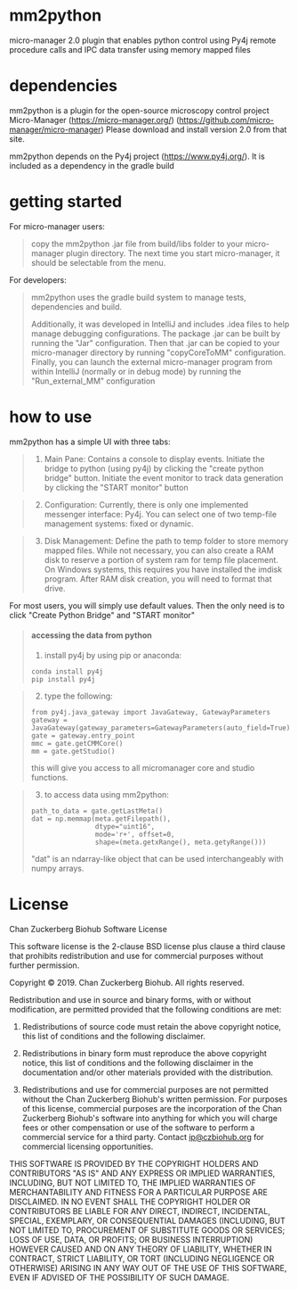# mm2python
micro-manager 2.0 plugin that enables python control using Py4j remote procedure calls and IPC data transfer using memory mapped files

# dependencies
mm2python is a plugin for the open-source microscopy control project Micro-Manager (https://micro-manager.org/) (https://github.com/micro-manager/micro-manager)
Please download and install version 2.0 from that site.

mm2python depends on the Py4j project (https://www.py4j.org/).  It is included as a dependency in the gradle build

# getting started
For micro-manager users:
> copy the mm2python .jar file from build/libs folder to your micro-manager plugin directory.
> The next time you start micro-manager, it should be selectable from the menu.

For developers:
> mm2python uses the gradle build system to manage tests, dependencies and build.
>
> Additionally, it was developed in IntelliJ and includes .idea files to help manage debugging configurations.
> The package .jar can be built by running the "Jar" configuration.  Then that .jar can be copied to your micro-manager directory by running "copyCoreToMM" configuration.
> Finally, you can launch the external micro-manager program from within IntelliJ (normally or in debug mode) by running the "Run_external_MM" configuration


# how to use
mm2python has a simple UI with three tabs:
> 1) Main Pane:  Contains a console to display events.  Initiate the bridge to python (using py4j) by clicking the "create python bridge" button.  Initiate the event monitor to track data generation by clicking the "START monitor" button

> 2) Configuration:  Currently, there is only one implemented messenger interface: Py4j.  You can select one of two temp-file management systems: fixed or dynamic.

> 3) Disk Management:  Define the path to temp folder to store memory mapped files.  While not necessary, you can also create a RAM disk to reserve a portion of system ram for temp file placement.  On Windows systems, this requires you have installed the imdisk program.  After RAM disk creation, you will need to format that drive.

For most users, you will simply use default values.  Then the only need is to click "Create Python Bridge" and "START monitor"

> #### accessing the data from python
> 1. install py4j by using pip or anaconda: 
> ``` buidoutcfg
> conda install py4j
> pip install py4j
> ```

> 2. type the following:
> ``` buildoutcfg
> from py4j.java_gateway import JavaGateway, GatewayParameters
> gateway = JavaGateway(gateway_parameters=GatewayParameters(auto_field=True))
> gate = gateway.entry_point
> mmc = gate.getCMMCore()
> mm = gate.getStudio()
> ```
> this will give you access to all micromanager core and studio functions.

> 3) to access data using mm2python:
> ``` buildoutcfg
> path_to_data = gate.getLastMeta()
> dat = np.memmap(meta.getFilepath(), 
>                 dtype="uint16", 
>                 mode='r+', offset=0,
>                 shape=(meta.getxRange(), meta.getyRange()))
> ```
> "dat" is an ndarray-like object that can be used interchangeably with numpy arrays.


# License
Chan Zuckerberg Biohub Software License

This software license is the 2-clause BSD license plus clause a third clause
that prohibits redistribution and use for commercial purposes without further
permission.

Copyright © 2019. Chan Zuckerberg Biohub.
All rights reserved.

Redistribution and use in source and binary forms, with or without
modification, are permitted provided that the following conditions are met:

1.	Redistributions of source code must retain the above copyright notice,
this list of conditions and the following disclaimer.

2.	Redistributions in binary form must reproduce the above copyright notice,
this list of conditions and the following disclaimer in the documentation
and/or other materials provided with the distribution.

3.	Redistributions and use for commercial purposes are not permitted without
the Chan Zuckerberg Biohub's written permission. For purposes of this license,
commercial purposes are the incorporation of the Chan Zuckerberg Biohub's
software into anything for which you will charge fees or other compensation or
use of the software to perform a commercial service for a third party.
Contact ip@czbiohub.org for commercial licensing opportunities.

THIS SOFTWARE IS PROVIDED BY THE COPYRIGHT HOLDERS AND CONTRIBUTORS "AS IS"
AND ANY EXPRESS OR IMPLIED WARRANTIES, INCLUDING, BUT NOT LIMITED TO, THE
IMPLIED WARRANTIES OF MERCHANTABILITY AND FITNESS FOR A PARTICULAR PURPOSE ARE
DISCLAIMED. IN NO EVENT SHALL THE COPYRIGHT HOLDER OR CONTRIBUTORS BE LIABLE
FOR ANY DIRECT, INDIRECT, INCIDENTAL, SPECIAL, EXEMPLARY, OR CONSEQUENTIAL
DAMAGES (INCLUDING, BUT NOT LIMITED TO, PROCUREMENT OF SUBSTITUTE GOODS OR
SERVICES; LOSS OF USE, DATA, OR PROFITS; OR BUSINESS INTERRUPTION) HOWEVER
CAUSED AND ON ANY THEORY OF LIABILITY, WHETHER IN CONTRACT, STRICT LIABILITY,
OR TORT (INCLUDING NEGLIGENCE OR OTHERWISE) ARISING IN ANY WAY OUT OF THE USE
OF THIS SOFTWARE, EVEN IF ADVISED OF THE POSSIBILITY OF SUCH DAMAGE.